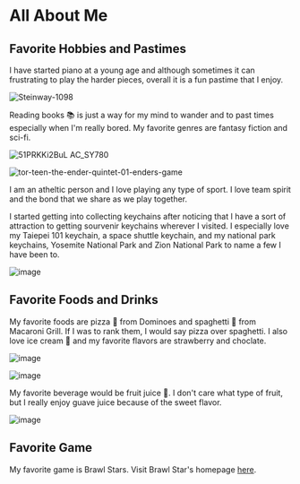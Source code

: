 

# All About Me 


## Favorite Hobbies and Pastimes

I have started piano at a young age and although sometimes it can frustrating to play the harder pieces, overall it is a fun pastime that I enjoy.

![Steinway-1098](https://user-images.githubusercontent.com/108604363/193426825-b85fb9f2-8e54-40b8-905f-db5b9d3f7a13.jpg)

Reading books 📚 is just a way for my mind to wander and to past times especially when I'm really bored. My favorite genres are fantasy fiction and sci-fi.

![51PRKKi2BuL _AC_SY780_](https://user-images.githubusercontent.com/108604363/193426943-aa52df8b-41f0-4f9f-815a-ec3ea2f167c4.jpg)

![tor-teen-the-ender-quintet-01-enders-game](https://user-images.githubusercontent.com/108604363/193426988-83d3a923-bcf5-4698-a5c3-efd28a474e3b.jpg)


I am an atheltic person and I love playing any type of sport. I love team spirit and the bond that we share as we play together.


I started getting into collecting keychains after noticing that I have a sort of attraction to getting sourvenir keychains wherever I visited. I especially love my Taiepei 101 keychain, a space shuttle keychain, and my national park keychains, Yosemite National Park and Zion National Park to name a few I have been to.

![image](https://user-images.githubusercontent.com/108604363/193427045-869aeff2-d2c4-4678-b671-863ab5e7c06f.png)




## Favorite Foods and Drinks

My favorite foods are pizza 🍕 from Dominoes and spaghetti 🍝 from Macaroni Grill. If I was to rank them, I would say pizza over spaghetti. I also love ice cream 🍨 and my favorite flavors are strawberry and choclate.

![image](https://user-images.githubusercontent.com/108604363/193427076-ef9a440e-3f73-4a33-a3e7-f9919eee34b2.png)

![image](https://user-images.githubusercontent.com/108604363/193427088-f9ddef45-979e-4cf8-a5b2-d0db35e87ef0.png)



My favorite beverage would be fruit juice 🍹. I don't care what type of fruit, but I really enjoy guave juice because of the sweet flavor.

![image](https://user-images.githubusercontent.com/108604363/193427108-1166823b-72e4-455a-903f-007d95c28b63.png)







## Favorite Game

My favorite game is Brawl Stars. Visit Brawl Star's homepage [here](https://supercell.com/en/games/brawlstars/).
